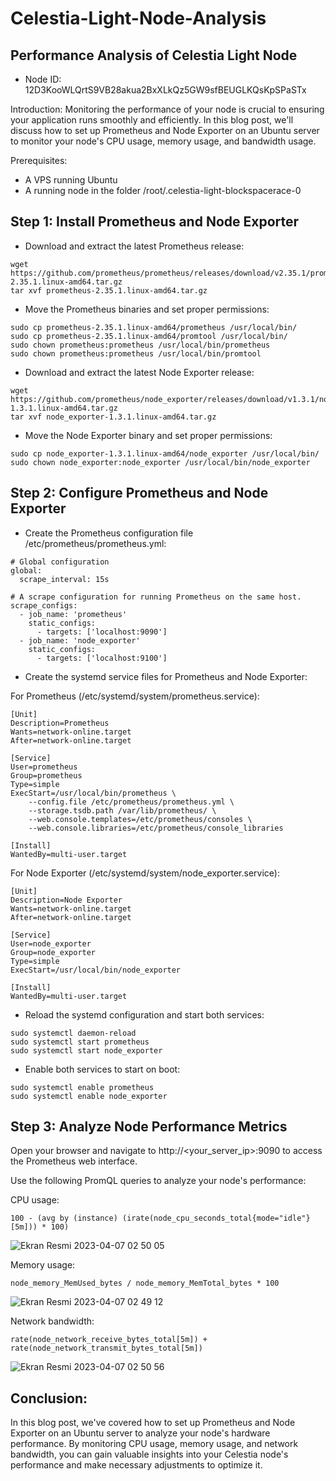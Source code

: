 # Celestia-Light-Node-Analysis
## Performance Analysis of Celestia Light Node
- Node ID:    12D3KooWLQrtS9VB28akua2BxXLkQz5GW9sfBEUGLKQsKpSPaSTx

Introduction:
Monitoring the performance of your node is crucial to ensuring your application runs smoothly and efficiently. In this blog post, we'll discuss how to set up Prometheus and Node Exporter on an Ubuntu server to monitor your node's CPU usage, memory usage, and bandwidth usage.

Prerequisites:

- A VPS running Ubuntu
- A running node in the folder /root/.celestia-light-blockspacerace-0

## Step 1: Install Prometheus and Node Exporter
 - Download and extract the latest Prometheus release:
``` 
wget https://github.com/prometheus/prometheus/releases/download/v2.35.1/prometheus-2.35.1.linux-amd64.tar.gz
tar xvf prometheus-2.35.1.linux-amd64.tar.gz
```
- Move the Prometheus binaries and set proper permissions:
```
sudo cp prometheus-2.35.1.linux-amd64/prometheus /usr/local/bin/
sudo cp prometheus-2.35.1.linux-amd64/promtool /usr/local/bin/
sudo chown prometheus:prometheus /usr/local/bin/prometheus
sudo chown prometheus:prometheus /usr/local/bin/promtool
```

- Download and extract the latest Node Exporter release:
```
wget https://github.com/prometheus/node_exporter/releases/download/v1.3.1/node_exporter-1.3.1.linux-amd64.tar.gz
tar xvf node_exporter-1.3.1.linux-amd64.tar.gz
```

- Move the Node Exporter binary and set proper permissions:
```
sudo cp node_exporter-1.3.1.linux-amd64/node_exporter /usr/local/bin/
sudo chown node_exporter:node_exporter /usr/local/bin/node_exporter
```

## Step 2: Configure Prometheus and Node Exporter

- Create the Prometheus configuration file /etc/prometheus/prometheus.yml:
```
# Global configuration
global:
  scrape_interval: 15s

# A scrape configuration for running Prometheus on the same host.
scrape_configs:
  - job_name: 'prometheus'
    static_configs:
      - targets: ['localhost:9090']
  - job_name: 'node_exporter'
    static_configs:
      - targets: ['localhost:9100']
```

- Create the systemd service files for Prometheus and Node Exporter:

For Prometheus (/etc/systemd/system/prometheus.service):
```
[Unit]
Description=Prometheus
Wants=network-online.target
After=network-online.target

[Service]
User=prometheus
Group=prometheus
Type=simple
ExecStart=/usr/local/bin/prometheus \
    --config.file /etc/prometheus/prometheus.yml \
    --storage.tsdb.path /var/lib/prometheus/ \
    --web.console.templates=/etc/prometheus/consoles \
    --web.console.libraries=/etc/prometheus/console_libraries

[Install]
WantedBy=multi-user.target
```
For Node Exporter (/etc/systemd/system/node_exporter.service):
```
[Unit]
Description=Node Exporter
Wants=network-online.target
After=network-online.target

[Service]
User=node_exporter
Group=node_exporter
Type=simple
ExecStart=/usr/local/bin/node_exporter

[Install]
WantedBy=multi-user.target
```
- Reload the systemd configuration and start both services:
```
sudo systemctl daemon-reload
sudo systemctl start prometheus
sudo systemctl start node_exporter
```
- Enable both services to start on boot:
```
sudo systemctl enable prometheus
sudo systemctl enable node_exporter
```

## Step 3: Analyze Node Performance Metrics

Open your browser and navigate to http://<your_server_ip>:9090 to access the Prometheus web interface.

Use the following PromQL queries to analyze your node's performance:

CPU usage:
```
100 - (avg by (instance) (irate(node_cpu_seconds_total{mode="idle"}[5m])) * 100)
```
![Ekran Resmi 2023-04-07 02 50 05](https://user-images.githubusercontent.com/107340835/230518721-9204cbb0-9c40-40a9-a56d-519d97a4f944.png)



Memory usage:
```
node_memory_MemUsed_bytes / node_memory_MemTotal_bytes * 100
```
![Ekran Resmi 2023-04-07 02 49 12](https://user-images.githubusercontent.com/107340835/230518727-a3417d1d-da70-4812-9080-6b16e568bd9f.png)


Network bandwidth:
```
rate(node_network_receive_bytes_total[5m]) + rate(node_network_transmit_bytes_total[5m])
```
![Ekran Resmi 2023-04-07 02 50 56](https://user-images.githubusercontent.com/107340835/230518738-b0df3a3c-3eb4-46d1-bddc-dee0da171e06.png)



## Conclusion:

In this blog post, we've covered how to set up Prometheus and Node Exporter on an Ubuntu server to analyze your node's hardware performance. By monitoring CPU usage, memory usage, and network bandwidth, you can gain valuable insights into your Celestia node's performance and make necessary adjustments to optimize it.
